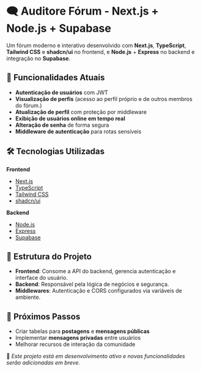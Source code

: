 # 🗨️ Auditore Fórum - Next.js + Node.js + Supabase

Um fórum moderno e interativo desenvolvido com **Next.js**, **TypeScript**, **Tailwind CSS** e **shadcn/ui** no frontend, e **Node.js** + **Express** no backend e integração no **Supabase**.

## 🚀 Funcionalidades Atuais

- **Autenticação de usuários** com JWT
- **Visualização de perfis** (acesso ao perfil próprio e de outros membros do fórum.)  
- **Atualização de perfil** com proteção por middleware  
- **Exibição de usuários online em tempo real**  
- **Alteração de senha** de forma segura  
- **Middleware de autenticação** para rotas sensíveis  

## 🛠️ Tecnologias Utilizadas

**Frontend**
- [Next.js](https://nextjs.org)
- [TypeScript](https://www.typescriptlang.org)
- [Tailwind CSS](https://tailwindcss.com)
- [shadcn/ui](https://ui.shadcn.com)

**Backend**
- [Node.js](https://nodejs.org)
- [Express](https://expressjs.com)
- [Supabase](https://supabase.com)

## 📌 Estrutura do Projeto

- **Frontend**: Consome a API do backend, gerencia autenticação e interface do usuário.
- **Backend**: Responsável pela lógica de negócios e segurança.
- **Middlewares**: Autenticação e CORS configurados via variáveis de ambiente.

## 📅 Próximos Passos

- Criar tabelas para **postagens** e **mensagens públicas**
- Implementar **mensagens privadas** entre usuários
- Melhorar recursos de interação da comunidade


📢 *Este projeto está em desenvolvimento ativo e novas funcionalidades serão adicionadas em breve.*
